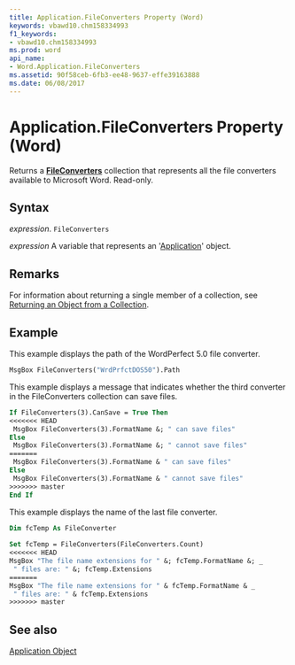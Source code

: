 ```yaml
---
title: Application.FileConverters Property (Word)
keywords: vbawd10.chm158334993
f1_keywords:
- vbawd10.chm158334993
ms.prod: word
api_name:
- Word.Application.FileConverters
ms.assetid: 90f58ceb-6fb3-ee48-9637-effe39163888
ms.date: 06/08/2017
---
```



# Application.FileConverters Property (Word)

Returns a  **[FileConverters](Word.fileconverters.md)** collection that represents all the file converters available to Microsoft Word. Read-only.


## Syntax

 _expression_. `FileConverters`

 _expression_ A variable that represents an '[Application](Word.Application.md)' object.


## Remarks

For information about returning a single member of a collection, see [Returning an Object from a Collection](../word/Concepts/Miscellaneous/returning-an-object-from-a-collection-word.md).


## Example

This example displays the path of the WordPerfect 5.0 file converter.


```vb
MsgBox FileConverters("WrdPrfctDOS50").Path
```

This example displays a message that indicates whether the third converter in the FileConverters collection can save files.




```vb
If FileConverters(3).CanSave = True Then 
<<<<<<< HEAD
 MsgBox FileConverters(3).FormatName &; " can save files" 
Else 
 MsgBox FileConverters(3).FormatName &; " cannot save files" 
=======
 MsgBox FileConverters(3).FormatName & " can save files" 
Else 
 MsgBox FileConverters(3).FormatName & " cannot save files" 
>>>>>>> master
End If
```

This example displays the name of the last file converter.




```vb
Dim fcTemp As FileConverter 
 
Set fcTemp = FileConverters(FileConverters.Count) 
<<<<<<< HEAD
MsgBox "The file name extensions for " &; fcTemp.FormatName &; _ 
 " files are: " &; fcTemp.Extensions
=======
MsgBox "The file name extensions for " & fcTemp.FormatName & _ 
 " files are: " & fcTemp.Extensions
>>>>>>> master
```


## See also


[Application Object](Word.Application.md)

